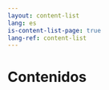 ```yaml
---
layout: content-list
lang: es
is-content-list-page: true
lang-ref: content-list
---
```


# Contenidos